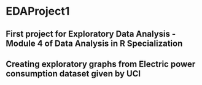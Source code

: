 # EDAProject1
## First project for Exploratory Data Analysis - Module 4 of Data Analysis in R Specialization
## Creating exploratory graphs from Electric power consumption dataset given by UCI
